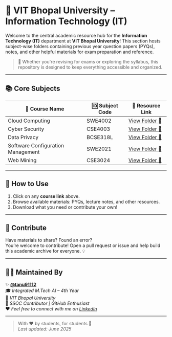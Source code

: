 # 📘 VIT Bhopal University – Information Technology (IT)

Welcome to the central academic resource hub for the **Information Technology (IT)** department at **VIT Bhopal University**! This section hosts subject-wise folders containing previous year question papers (PYQs), notes, and other helpful materials for exam preparation and reference.

> 🚀 Whether you're revising for exams or exploring the syllabus, this repository is designed to keep everything accessible and organized.

---

## 📚 Core Subjects

| 📂 Course Name                         | 🆔 Subject Code | 🔗 Resource Link |
|---------------------------------------|----------------|------------------|
| Cloud Computing                       | SWE4002        | [View Folder 🔗](https://github.com/tanu91112/PYQFort/tree/main/VIT%20Bhopal%20University/09.Information%20Technology%20(IT)/Cloud%20Computing(SWE4002)) |
| Cyber Security                        | CSE4003        | [View Folder 🔗](https://github.com/tanu91112/PYQFort/tree/main/VIT%20Bhopal%20University/09.Information%20Technology%20(IT)/Cyber%20Security(CSE4003%20)) |
| Data Privacy                          | BCSE318L       | [View Folder 🔗](https://github.com/tanu91112/PYQFort/tree/main/VIT%20Bhopal%20University/09.Information%20Technology%20(IT)/Data%20Privacy(BCSE318L)) |
| Software Configuration Management     | SWE2021        | [View Folder 🔗](https://github.com/tanu91112/PYQFort/tree/main/VIT%20Bhopal%20University/09.Information%20Technology%20(IT)/Software%20Configuration%20Management(SWE2021)) |
| Web Mining                            | CSE3024        | [View Folder 🔗](https://github.com/tanu91112/PYQFort/tree/main/VIT%20Bhopal%20University/09.Information%20Technology%20(IT)/Web%20Mining(CSE3024)) |

---

## 📌 How to Use

1. Click on any **course link** above.
2. Browse available materials: PYQs, lecture notes, and other resources.
3. Download what you need or contribute your own!

---

## 🙌 Contribute

Have materials to share? Found an error?  
You’re welcome to contribute! Open a pull request or issue and help build this academic archive for everyone. 💡

---

## 👩‍💻 Maintained By

✨ **[@tanu91112](https://github.com/tanu91112)**  
🎓 *Integrated M.Tech AI – 4th Year*  
📍 *VIT Bhopal University*  
🤝 *SSOC Contributor | GitHub Enthusiast*  
❤️ *Feel free to connect with me on [LinkedIn](https://www.linkedin.com/in/tanu-chandravanshi-338940251)*  

---

> With ❤️ by students, for students 🙌  
> _Last updated: June 2025_
